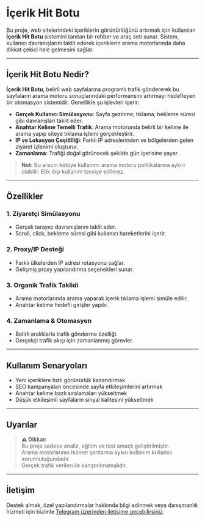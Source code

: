 # İçerik Hit Botu

Bu proje, web sitelerindeki içeriklerin görünürlüğünü artırmak için kullanılan **İçerik Hit Botu** sistemini tanıtan bir rehber ve araç seti sunar. Sistem, kullanıcı davranışlarını taklit ederek içeriklerin arama motorlarında daha dikkat çekici hale gelmesini sağlar.

---

## İçerik Hit Botu Nedir?

**İçerik Hit Botu**, belirli web sayfalarına programlı trafik göndererek bu sayfaların arama motoru sonuçlarındaki performansını artırmayı hedefleyen bir otomasyon sistemidir. Genellikle şu işlevleri içerir:

- **Gerçek Kullanıcı Simülasyonu**: Sayfa gezinme, tıklama, bekleme süresi gibi davranışları taklit eder.
- **Anahtar Kelime Temelli Trafik**: Arama motorunda belirli bir kelime ile arama yapıp siteye tıklama işlemi gerçekleştirir.
- **IP ve Lokasyon Çeşitliliği**: Farklı IP adreslerinden ve bölgelerden gelen ziyaret izlenimi oluşturur.
- **Zamanlama**: Trafiği doğal görünecek şekilde gün içerisine yayar.

> **Not:** Bu aracın kötüye kullanımı arama motoru politikalarına aykırı olabilir. Etik dışı kullanım tavsiye edilmez.

---

## Özellikler

### 1. Ziyaretçi Simülasyonu
- Gerçek tarayıcı davranışlarını taklit eder.
- Scroll, click, bekleme süresi gibi kullanıcı hareketlerini içerir.

### 2. Proxy/IP Desteği
- Farklı ülkelerden IP adresi rotasyonu sağlar.
- Gelişmiş proxy yapılandırma seçenekleri sunar.

### 3. Organik Trafik Taklidi
- Arama motorlarında arama yaparak içerik tıklama işlemi simüle edilir.
- Anahtar kelime hedefli girişler yapılır.

### 4. Zamanlama & Otomasyon
- Belirli aralıklarla trafik gönderme özelliği.
- Gerçekçi trafik akışı için zamanlanmış görevler.

---

## Kullanım Senaryoları

- Yeni içeriklere hızlı görünürlük kazandırmak
- SEO kampanyaları öncesinde sayfa etkileşimlerini artırmak
- Anahtar kelime bazlı sıralamaları yükseltmek
- Düşük etkileşimli sayfaların sinyal kalitesini yükseltmek

---

## Uyarılar

> **⚠️ Dikkat:**  
> Bu proje sadece analiz, eğitim ve test amaçlı geliştirilmiştir.  
> Arama motorlarının hizmet şartlarına aykırı kullanım kullanıcı sorumluluğundadır.  
> Gerçek trafik verileri ile karıştırılmamalıdır.

---

## İletişim

Destek almak, özel yapılandırmalar hakkında bilgi edinmek veya danışmanlık hizmeti için bizimle [Telegram üzerinden iletişime geçebilirsiniz](https://t.me/baneseo).

